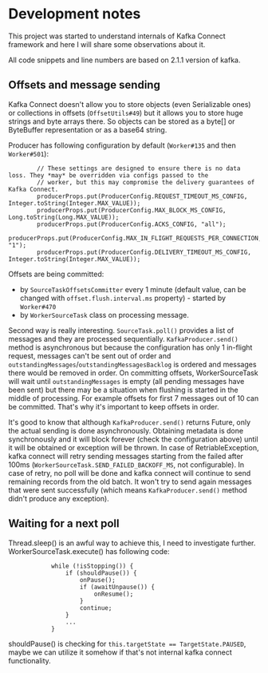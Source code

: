 # Development notes

This project was started to understand internals of Kafka Connect framework and here I will share some observations about it.

All code snippets and line numbers are based on 2.1.1 version of kafka.

## Offsets and message sending

Kafka Connect doesn't allow you to store objects (even Serializable ones) or collections in offsets (`OffsetUtils#49`) but it allows you to store huge strings and byte arrays there. So objects can be stored as a byte[] or ByteBuffer representation or as a base64 string.

Producer has following configuration by default (`Worker#135` and then `Worker#501`):
~~~~
        // These settings are designed to ensure there is no data loss. They *may* be overridden via configs passed to the
        // worker, but this may compromise the delivery guarantees of Kafka Connect.
        producerProps.put(ProducerConfig.REQUEST_TIMEOUT_MS_CONFIG, Integer.toString(Integer.MAX_VALUE));
        producerProps.put(ProducerConfig.MAX_BLOCK_MS_CONFIG, Long.toString(Long.MAX_VALUE));
        producerProps.put(ProducerConfig.ACKS_CONFIG, "all");
        producerProps.put(ProducerConfig.MAX_IN_FLIGHT_REQUESTS_PER_CONNECTION, "1");
        producerProps.put(ProducerConfig.DELIVERY_TIMEOUT_MS_CONFIG, Integer.toString(Integer.MAX_VALUE));
~~~~

Offsets are being committed:
- by `SourceTaskOffsetsCommitter` every 1 minute (default value, can be changed with `offset.flush.interval.ms` property) - started by `Worker#470` 
- by `WorkerSourceTask` class on processing message.

Second way is really interesting. `SourceTask.poll()` provides a list of messages and they are processed sequentially. `KafkaProducer.send()` method is asynchronous but because the configuration has only 1 in-flight request, messages can't be sent out of order and `outstandingMessages`/`outstandingMessagesBacklog` is ordered and messages there would be removed in order.
On committing offsets, WorkerSourceTask will wait until `outstandingMessages` is empty (all pending messages have been sent) but there may be a situation when flushing is started in the middle of processing. For example offsets for first 7 messages out of 10 can be committed. That's why it's important to keep offsets in order.

It's good to know that although `KafkaProducer.send()` returns Future, only the actual sending is done asynchronously. Obtaining metadata is done synchronously and it will block forever (check the configuration above) until it will be obtained or exception will be thrown. In case of RetriableException, kafka connect will retry sending messages starting from the failed after 100ms (`WorkerSourceTask.SEND_FAILED_BACKOFF_MS`, not configurable). 
In case of retry, no poll will be done and kafka connect will continue to send remaining records from the old batch. It won't try to send again messages that were sent successfully (which means `KafkaProducer.send()` method didn't produce any exception).

## Waiting for a next poll

Thread.sleep() is an awful way to achieve this, I need to investigate further. WorkerSourceTask.execute() has following code:

~~~~
            while (!isStopping()) {
                if (shouldPause()) {
                    onPause();
                    if (awaitUnpause()) {
                        onResume();
                    }
                    continue;
                }
                ...
            }
~~~~ 
shouldPause() is checking for `this.targetState == TargetState.PAUSED`, maybe we can utilize it somehow if that's not internal kafka connect functionality.
